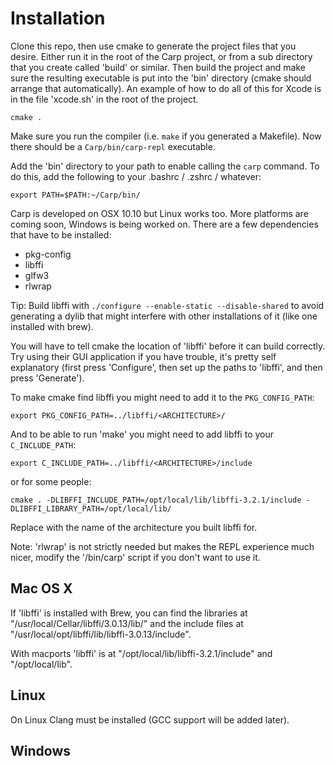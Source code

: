 # Installation

Clone this repo, then use cmake to generate the project files that you desire. Either run it in the root of the Carp project, or from a sub directory that you create called 'build' or similar. Then build the project and make sure the resulting executable is put into the 'bin' directory (cmake should arrange that automatically). An example of how to do all of this for Xcode is in the file 'xcode.sh' in the root of the project.

```cmake .```

Make sure you run the compiler (i.e. ```make``` if you generated a Makefile). Now there should be a ```Carp/bin/carp-repl``` executable.

Add the 'bin' directory to your path to enable calling the ```carp``` command. To do this, add the following to your .bashrc / .zshrc / whatever:

```export PATH=$PATH:~/Carp/bin/```

Carp is developed on OSX 10.10 but Linux works too. More platforms are coming soon, Windows is being worked on. There are a few dependencies that have to be installed:
 * pkg-config
 * libffi
 * glfw3
 * rlwrap
 
Tip: Build libffi with ```./configure --enable-static --disable-shared``` to avoid generating a dylib that might interfere with other installations of it (like one installed with brew).

You will have to tell cmake the location of 'libffi' before it can build correctly. Try using their GUI application if you have trouble, it's pretty self explanatory (first press 'Configure', then set up the paths to 'libffi', and then press 'Generate').

To make cmake find libffi you might need to add it to the `PKG_CONFIG_PATH`:
```
export PKG_CONFIG_PATH=../libffi/<ARCHITECTURE>/
```

And to be able to run 'make' you might need to add libffi to your `C_INCLUDE_PATH`:

```
export C_INCLUDE_PATH=../libffi/<ARCHITECTURE>/include
```

or for some people:

```
cmake . -DLIBFFI_INCLUDE_PATH=/opt/local/lib/libffi-3.2.1/include -DLIBFFI_LIBRARY_PATH=/opt/local/lib/
```

Replace <ARCHITECTURE> with the name of the architecture you built libffi for.

Note: 'rlwrap' is not strictly needed but makes the REPL experience much nicer, modify the '/bin/carp' script if you don't want to use it.

## Mac OS X
If 'libffi' is installed with Brew, you can find the libraries at "/usr/local/Cellar/libffi/3.0.13/lib/" and the include files at "/usr/local/opt/libffi/lib/libffi-3.0.13/include".

With macports 'libffi' is at "/opt/local/lib/libffi-3.2.1/include" and "/opt/local/lib".

## Linux
On Linux Clang must be installed (GCC support will be added later).

## Windows
